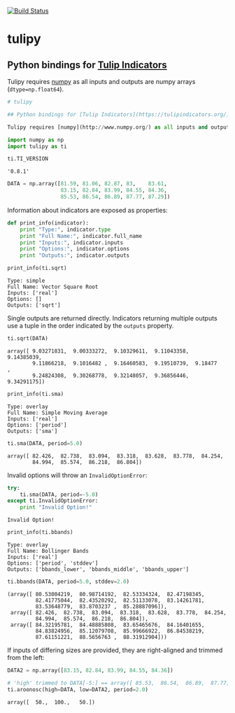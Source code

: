 [![Build Status](https://travis-ci.org/cirla/tulipy.svg?branch=master)](https://travis-ci.org/cirla/tulipy)

# tulipy

## Python bindings for [Tulip Indicators](https://tulipindicators.org/)

Tulipy requires [numpy](http://www.numpy.org/) as all inputs and outputs are numpy arrays (`dtype=np.float64`).


```python
# tulipy

## Python bindings for [Tulip Indicators](https://tulipindicators.org/)

Tulipy requires [numpy](http://www.numpy.org/) as all inputs and outputs are numpy arrays (`dtype=np.float64`). 
```


```python
import numpy as np
import tulipy as ti
```


```python
ti.TI_VERSION
```




    '0.8.1'




```python
DATA = np.array([81.59, 81.06, 82.87, 83,    83.61,
                 83.15, 82.84, 83.99, 84.55, 84.36,
                 85.53, 86.54, 86.89, 87.77, 87.29])
```

Information about indicators are exposed as properties:


```python
def print_info(indicator):
    print "Type:", indicator.type
    print "Full Name:", indicator.full_name
    print "Inputs:", indicator.inputs
    print "Options:", indicator.options
    print "Outputs:", indicator.outputs
```


```python
print_info(ti.sqrt)
```

    Type: simple
    Full Name: Vector Square Root
    Inputs: ['real']
    Options: []
    Outputs: ['sqrt']
    

Single outputs are returned directly. Indicators returning multiple outputs use
a tuple in the order indicated by the `outputs` property.


```python
ti.sqrt(DATA)
```




    array([ 9.03271831,  9.00333272,  9.10329611,  9.11043358,  9.14385039,
            9.11866218,  9.1016482 ,  9.16460583,  9.19510739,  9.18477   ,
            9.24824308,  9.30268778,  9.32148057,  9.36856446,  9.34291175])




```python
print_info(ti.sma)
```

    Type: overlay
    Full Name: Simple Moving Average
    Inputs: ['real']
    Options: ['period']
    Outputs: ['sma']
    


```python
ti.sma(DATA, period=5.0)
```




    array([ 82.426,  82.738,  83.094,  83.318,  83.628,  83.778,  84.254,
            84.994,  85.574,  86.218,  86.804])



Invalid options will throw an `InvalidOptionError`:


```python
try:
    ti.sma(DATA, period=-5.0)
except ti.InvalidOptionError:
    print "Invalid Option!"
```

    Invalid Option!
    


```python
print_info(ti.bbands)
```

    Type: overlay
    Full Name: Bollinger Bands
    Inputs: ['real']
    Options: ['period', 'stddev']
    Outputs: ['bbands_lower', 'bbands_middle', 'bbands_upper']
    


```python
ti.bbands(DATA, period=5.0, stddev=2.0)
```




    (array([ 80.53004219,  80.98714192,  82.53334324,  82.47198345,
             82.41775044,  82.43520292,  82.51133078,  83.14261781,
             83.53648779,  83.8703237 ,  85.28887096]),
     array([ 82.426,  82.738,  83.094,  83.318,  83.628,  83.778,  84.254,
             84.994,  85.574,  86.218,  86.804]),
     array([ 84.32195781,  84.48885808,  83.65465676,  84.16401655,
             84.83824956,  85.12079708,  85.99666922,  86.84538219,
             87.61151221,  88.5656763 ,  88.31912904]))



If inputs of differing sizes are provided, they are right-aligned and trimmed from the left:


```python
DATA2 = np.array([83.15, 82.84, 83.99, 84.55, 84.36])
```


```python
# 'high' trimmed to DATA[-5:] == array([ 85.53,  86.54,  86.89,  87.77,  87.29])
ti.aroonosc(high=DATA, low=DATA2, period=2.0)
```




    array([  50.,  100.,   50.])




```python

```

